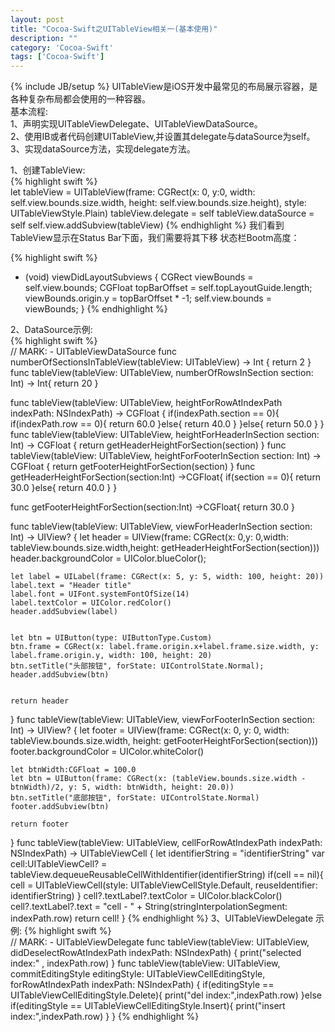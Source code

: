 ```yaml
---
layout: post
title: "Cocoa-Swift之UITableView相关一(基本使用)"
description: ""
category: 'Cocoa-Swift'
tags: ['Cocoa-Swift']
---
```

{% include JB/setup %}
UITableView是iOS开发中最常见的布局展示容器，是各种复杂布局都会使用的一种容器。  
基本流程:   
1、声明实现UITableViewDelegate、UITableViewDataSource。   
2、使用IB或者代码创建UITableView,并设置其delegate与dataSource为self。   
3、实现dataSource方法，实现delegate方法。    

<!--more-->

1、创建TableView:  
{% highlight swift %}  
let tableView = UITableView(frame: CGRect(x: 0, y:0, width: self.view.bounds.size.width, height: self.view.bounds.size.height), style: UITableViewStyle.Plain)
tableView.delegate = self
tableView.dataSource = self
self.view.addSubview(tableView)
{% endhighlight %} 
我们看到TableView显示在Status Bar下面，我们需要将其下移 状态栏Bootm高度：   



{% highlight swift %}  
- (void) viewDidLayoutSubviews {
    CGRect viewBounds = self.view.bounds;
    CGFloat topBarOffset = self.topLayoutGuide.length;
    viewBounds.origin.y = topBarOffset * -1;
    self.view.bounds = viewBounds;
}
{% endhighlight %} 


2、DataSource示例:  
{% highlight swift %}  
// MARK: - UITableViewDataSource
func numberOfSectionsInTableView(tableView: UITableView) -> Int {
    return 2
}
func tableView(tableView: UITableView, numberOfRowsInSection section: Int) -> Int{
    return 20
}

func tableView(tableView: UITableView, heightForRowAtIndexPath indexPath: NSIndexPath) -> CGFloat {
    if(indexPath.section == 0){
        if(indexPath.row == 0){
            return 60.0
        }else{
            return 40.0
        }
    }else{
        return 50.0
    }
}
func tableView(tableView: UITableView, heightForHeaderInSection section: Int) -> CGFloat {
    return getHeaderHeightForSection(section)
}
func tableView(tableView: UITableView, heightForFooterInSection section: Int) -> CGFloat {
    return getFooterHeightForSection(section)
}
func getHeaderHeightForSection(section:Int) ->CGFloat{
    if(section == 0){
        return 30.0
    }else{
        return 40.0
    }
}

func getFooterHeightForSection(section:Int) ->CGFloat{
    return 30.0
}


func tableView(tableView: UITableView, viewForHeaderInSection section: Int) -> UIView? {
    let header = UIView(frame: CGRect(x: 0,y: 0,width: tableView.bounds.size.width,height: getHeaderHeightForSection(section)))
    header.backgroundColor = UIColor.blueColor();
    
    let label = UILabel(frame: CGRect(x: 5, y: 5, width: 100, height: 20))
    label.text = "Header title"
    label.font = UIFont.systemFontOfSize(14)
    label.textColor = UIColor.redColor()
    header.addSubview(label)
    
    
    let btn = UIButton(type: UIButtonType.Custom)
    btn.frame = CGRect(x: label.frame.origin.x+label.frame.size.width, y: label.frame.origin.y, width: 100, height: 20)
    btn.setTitle("头部按钮", forState: UIControlState.Normal);
    header.addSubview(btn)
    
    
    return header
}
func tableView(tableView: UITableView, viewForFooterInSection section: Int) -> UIView? {
    let footer = UIView(frame: CGRect(x: 0, y: 0, width: tableView.bounds.size.width, height: getFooterHeightForSection(section)))
    footer.backgroundColor = UIColor.whiteColor()
    
    let btnWidth:CGFloat = 100.0
    let btn = UIButton(frame: CGRect(x: (tableView.bounds.size.width - btnWidth)/2, y: 5, width: btnWidth, height: 20.0))
    btn.setTitle("底部按钮", forState: UIControlState.Normal)
    footer.addSubview(btn)
    
    return footer
}
func tableView(tableView: UITableView, cellForRowAtIndexPath indexPath: NSIndexPath) -> UITableViewCell {
    let identifierString = "identifierString"
    var cell:UITableViewCell? = tableView.dequeueReusableCellWithIdentifier(identifierString)
    if(cell == nil){
        cell = UITableViewCell(style: UITableViewCellStyle.Default, reuseIdentifier: identifierString)
    }
    cell?.textLabel?.textColor = UIColor.blackColor()
    cell?.textLabel?.text = "cell - " + String(stringInterpolationSegment: indexPath.row)
    return cell!
}
{% endhighlight %} 
3、UITableViewDelegate 示例:
{% highlight swift %}  
// MARK: - UITableViewDelegate
func tableView(tableView: UITableView, didDeselectRowAtIndexPath indexPath: NSIndexPath) {
    print("selected index:" , indexPath.row)
}
func tableView(tableView: UITableView, commitEditingStyle editingStyle: UITableViewCellEditingStyle, forRowAtIndexPath indexPath: NSIndexPath) {
    if(editingStyle == UITableViewCellEditingStyle.Delete){
        print("del index:",indexPath.row)
    }else if(editingStyle == UITableViewCellEditingStyle.Insert){
        print("insert index:",indexPath.row)
    }
}
{% endhighlight %} 



